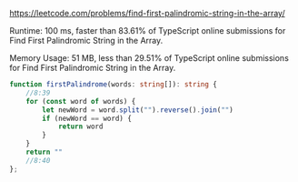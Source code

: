 https://leetcode.com/problems/find-first-palindromic-string-in-the-array/


Runtime: 100 ms, faster than 83.61% of TypeScript online submissions for Find First Palindromic String in the Array.

Memory Usage: 51 MB, less than 29.51% of TypeScript online submissions for Find First Palindromic String in the Array.


```typescript
function firstPalindrome(words: string[]): string {
    //8:39
    for (const word of words) {
        let newWord = word.split("").reverse().join("")
        if (newWord == word) {
            return word
        }
    }
    return ""
    //8:40
};
```
